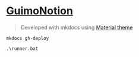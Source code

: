 # [GuimoNotion][guimo-notion]

> Developed with mkdocs using [Material theme][material-theme]

```shell
mkdocs gh-deploy
```

```shell
.\runner.bat
```

[guimo-notion]: https://guillermobalsera.github.io/GuimoNotion/
[material-theme]: https://squidfunk.github.io/mkdocs-material/